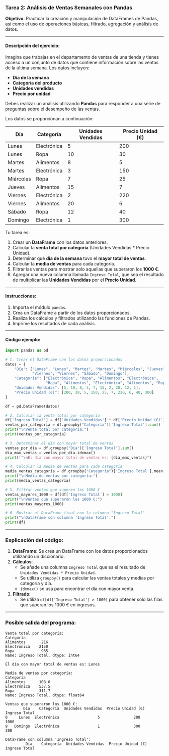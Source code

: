 ### Tarea 2: Análisis de Ventas Semanales con Pandas
**Objetivo**: Practicar la creación y manipulación de DataFrames de Pandas, así como el uso de operaciones básicas, filtrado, agregación y análisis de datos.

---

#### **Descripción del ejercicio**:
Imagina que trabajas en el departamento de ventas de una tienda y tienes acceso a un conjunto de datos que contiene información sobre las ventas de la última semana. Los datos incluyen:

- **Día de la semana**
- **Categoría del producto**
- **Unidades vendidas**
- **Precio por unidad**

Debes realizar un análisis utilizando **Pandas** para responder a una serie de preguntas sobre el desempeño de las ventas.

Los datos se proporcionan a continuación:

| Día         | Categoría | Unidades Vendidas | Precio Unidad (€) |
|-------------|-----------|--------------------|-------------------|
| Lunes       | Electrónica | 5              | 200               |
| Lunes       | Ropa        | 10             | 30                |
| Martes      | Alimentos   | 8              | 5                 |
| Martes      | Electrónica | 3              | 150               |
| Miércoles   | Ropa        | 7              | 25                |
| Jueves      | Alimentos   | 15             | 7                 |
| Viernes     | Electrónica | 2              | 220               |
| Viernes     | Alimentos   | 20             | 6                 |
| Sábado      | Ropa        | 12             | 40                |
| Domingo     | Electrónica | 1              | 300               |

Tu tarea es:

1. Crear un **DataFrame** con los datos anteriores.
2. Calcular la **venta total por categoría** (Unidades Vendidas * Precio Unidad).
3. Determinar qué **día de la semana** tuvo el **mayor total de ventas**.
4. Calcular la **media de ventas** para cada categoría.
5. Filtrar las ventas para mostrar solo aquellas que superaron los **1000 €**.
6. Agregar una nueva columna llamada `Ingreso Total`, que sea el resultado de multiplicar las **Unidades Vendidas** por el **Precio Unidad**.

---

#### **Instrucciones**:
1. Importa el módulo `pandas`.
2. Crea un DataFrame a partir de los datos proporcionados.
3. Realiza los cálculos y filtrados utilizando las funciones de Pandas.
4. Imprime los resultados de cada análisis.

---

#### **Código ejemplo**:

```python
import pandas as pd

# 1. Crear el DataFrame con los datos proporcionados
datos = {
    "Día": ["Lunes", "Lunes", "Martes", "Martes", "Miércoles", "Jueves", 
            "Viernes", "Viernes", "Sábado", "Domingo"],
    "Categoría": ["Electrónica", "Ropa", "Alimentos", "Electrónica", 
                  "Ropa", "Alimentos", "Electrónica", "Alimentos", "Ropa", "Electrónica"],
    "Unidades Vendidas": [5, 10, 8, 3, 7, 15, 2, 20, 12, 1],
    "Precio Unidad (€)": [200, 30, 5, 150, 25, 7, 220, 6, 40, 300]
}

df = pd.DataFrame(datos)

# 2. Calcular la venta total por categoría
df['Ingreso Total'] = df['Unidades Vendidas'] * df['Precio Unidad (€)']
ventas_por_categoria = df.groupby("Categoría")['Ingreso Total'].sum()
print("\nVenta total por categoría:")
print(ventas_por_categoria)

# 3. Determinar el día con mayor total de ventas
ventas_por_dia = df.groupby("Día")['Ingreso Total'].sum()
dia_max_ventas = ventas_por_dia.idxmax()
print(f"\nEl día con mayor total de ventas es: {dia_max_ventas}")

# 4. Calcular la media de ventas para cada categoría
media_ventas_categoria = df.groupby("Categoría")['Ingreso Total'].mean()
print("\nMedia de ventas por categoría:")
print(media_ventas_categoria)

# 5. Filtrar ventas que superen los 1000 €
ventas_mayores_1000 = df[df['Ingreso Total'] > 1000]
print("\nVentas que superaron los 1000 €:")
print(ventas_mayores_1000)

# 6. Mostrar el DataFrame final con la columna "Ingreso Total"
print("\nDataFrame con columna 'Ingreso Total':")
print(df)
```

---

### **Explicación del código**:
1. **DataFrame**: Se crea un DataFrame con los datos proporcionados utilizando un diccionario.
2. **Cálculos**:
   - Se añade una columna `Ingreso Total` que es el resultado de `Unidades Vendidas * Precio Unidad`.
   - Se utiliza `groupby()` para calcular las ventas totales y medias por categoría y día.
   - `idxmax()` se usa para encontrar el día con mayor venta.
3. **Filtrado**:
   - Se utiliza `df[df['Ingreso Total'] > 1000]` para obtener solo las filas que superan los 1000 € en ingresos.

---

### **Posible salida del programa**:

```
Venta total por categoría:
Categoría
Alimentos       216
Electrónica    2150
Ropa            935
Name: Ingreso Total, dtype: int64

El día con mayor total de ventas es: Lunes

Media de ventas por categoría:
Categoría
Alimentos      108.0
Electrónica    537.5
Ropa           311.7
Name: Ingreso Total, dtype: float64

Ventas que superaron los 1000 €:
        Día    Categoría  Unidades Vendidas  Precio Unidad (€)  Ingreso Total
0     Lunes  Electrónica                 5               200           1000
9   Domingo  Electrónica                 1               300           300

DataFrame con columna 'Ingreso Total':
         Día    Categoría  Unidades Vendidas  Precio Unidad (€)  Ingreso Total